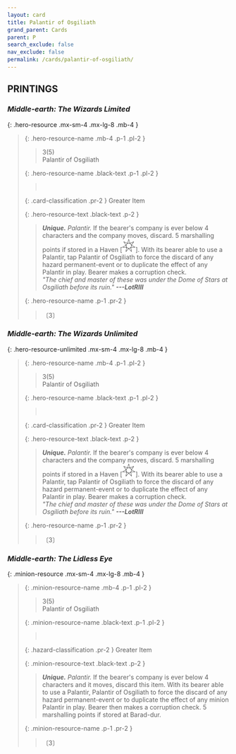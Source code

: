```yaml
---
layout: card
title: Palantir of Osgiliath
grand_parent: Cards
parent: P
search_exclude: false
nav_exclude: false
permalink: /cards/palantir-of-osgiliath/
---
```


## PRINTINGS


### _Middle-earth: The Wizards Limited_

{: .hero-resource .mx-sm-4 .mx-lg-8 .mb-4 }
> {: .hero-resource-name .mb-4 .p-1 .pl-2 }
> > <div class="card-mp">3(5)</div>
> > <div class="card-name">Palantir of Osgiliath</div>
>
> {: .hero-resource-name .black-text .p-1 .pl-2 }
> > &nbsp;
>
> {: .card-classification .pr-2 }
> Greater Item
>
> {: .hero-resource-text .black-text .p-2 }
> > _**Unique.**_ _Palantir._ If the bearer's company is ever below 4 characters and the company moves, discard. 5 marshalling points if stored in a Haven \[![](/assets/images/free-haven.svg)]. With its bearer able to use a Palantir, tap Palantir of Osgiliath to force the discard of any hazard permanent-event or to duplicate the effect of any Palantir in play. Bearer makes a corruption check. <br>_"The chief and master of these was under the Dome of Stars at Osgiliath before its ruin."_ ***---&NoBreak;LotRIII*** 
> 
> {: .hero-resource-name .p-1 .pr-2 }
> > <div class="card-shield"></div>
> > <div class="card-corruption">〔3〕</div>

### _Middle-earth: The Wizards Unlimited_

{: .hero-resource-unlimited .mx-sm-4 .mx-lg-8 .mb-4 }
> {: .hero-resource-name .mb-4 .p-1 .pl-2 }
> > <div class="card-mp">3(5)</div>
> > <div class="card-name">Palantir of Osgiliath</div>
>
> {: .hero-resource-name .black-text .p-1 .pl-2 }
> > &nbsp;
>
> {: .card-classification .pr-2 }
> Greater Item
>
> {: .hero-resource-text .black-text .p-2 }
> > _**Unique.**_ _Palantir._ If the bearer's company is ever below 4 characters and the company moves, discard. 5 marshalling points if stored in a Haven \[![](/assets/images/free-haven.svg)]. With its bearer able to use a Palantir, tap Palantir of Osgiliath to force the discard of any hazard permanent-event or to duplicate the effect of any Palantir in play. Bearer makes a corruption check. <br>_"The chief and master of these was under the Dome of Stars at Osgiliath before its ruin."_ ***---&NoBreak;LotRIII*** 
> 
> {: .hero-resource-name .p-1 .pr-2 }
> > <div class="card-shield"></div>
> > <div class="card-corruption">〔3〕</div>

### _Middle-earth: The Lidless Eye_

{: .minion-resource .mx-sm-4 .mx-lg-8 .mb-4 }
> {: .minion-resource-name .mb-4 .p-1 .pl-2 }
> > <div class="hazard-mp">3(5)</div>
> > <div class="card-name">Palantir of Osgiliath</div>
>
> {: .minion-resource-name .black-text .p-1 .pl-2 }
> > &nbsp;
>
> {: .hazard-classification .pr-2 }
> Greater Item
>
> {: .minion-resource-text .black-text .p-2 }
> > _**Unique.**_ _Palantir._ If the bearer's company is ever below 4 characters and it moves, discard this item. With its bearer able to use a Palantir, Palantir of Osgiliath to force the discard of any hazard permanent-event or to duplicate the effect of any minion Palantir in play. Bearer then makes a corruption check. 5 marshalling points if stored at Barad-dur. 
> 
> {: .minion-resource-name .p-1 .pr-2 }
> > <div class="card-shield"></div>
> > <div class="card-corruption-white">〔3〕</div>
